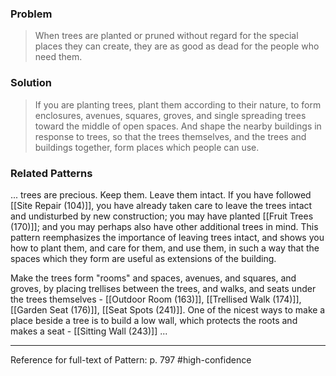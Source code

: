 ### Problem
>When trees are planted or pruned without regard for the special places they can create, they are as good as dead for the people who need them.

### Solution
>If you are planting trees, plant them according to their nature, to form enclosures, avenues, squares, groves, and single spreading trees toward the middle of open spaces. And shape the nearby buildings in response to trees, so that the trees themselves, and the trees and buildings together, form places which people can use.

### Related Patterns
... trees are precious. Keep them. Leave them intact. If you have followed [[Site Repair (104)]], you have already taken care to leave the trees intact and undisturbed by new construction; you may have planted [[Fruit Trees (170)]]; and you may perhaps also have other additional trees in mind. This pattern reemphasizes the importance of leaving trees intact, and shows you how to plant them, and care for them, and use them, in such a way that the spaces which they form are useful as extensions of the building.

Make the trees form "rooms" and spaces, avenues, and squares, and groves, by placing trellises between the trees, and walks, and seats under the trees themselves - [[Outdoor Room (163)]], [[Trellised Walk (174)]], [[Garden Seat (176)]], [[Seat Spots (241)]]. One of the nicest ways to make a place beside a tree is to build a low wall, which protects the roots and makes a seat - [[Sitting Wall (243)]] ...

---
Reference for full-text of Pattern: p. 797 #high-confidence 